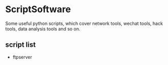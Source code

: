 # ScriptSoftware
Some useful python scripts, which cover network tools, wechat tools, hack tools, data analysis tools and so on.

## script list
* ftpserver
